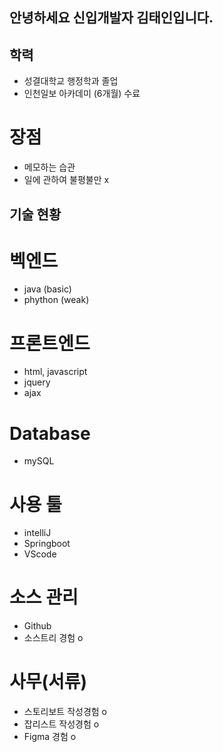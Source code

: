 ## 안녕하세요 신입개발자 김태인입니다.

## 학력
- 성결대학교 행정학과 졸업
- 인천일보 아카데미 (6개월) 수료

# 장점
- 메모하는 습관
- 일에 관하여 불평불만 x

## 기술 현황
# 벡엔드
- java (basic)
- phython (weak)

# 프론트엔드
- html, javascript
- jquery
- ajax

# Database 
- mySQL

# 사용 툴
- intelliJ
- Springboot
- VScode

# 소스 관리 
- Github
- 소스트리 경험 o

# 사무(서류)
 - 스토리보트 작성경험 o
 - 잡리스트 작성경험 o
 - Figma 경험 o

